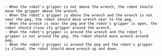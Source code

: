 
    - When the robot's gripper is not above the wrench, the robot should move the gripper above the wrench.
    - When the robot's gripper is above the wrench and the wrench is not near the peg, the robot should move wrench near to the peg.
    - When the wrench is near the peg and the robot's gripper is open, the robot should close its gripper around the wrench.
    - When the robot's gripper is around the wrench and the robot's gripper is not around the peg, the robot should move wrench around peg.
    - When the robot's gripper is around the peg and the robot's gripper is closed, the robot should move wrench up and down.